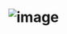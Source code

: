 # ![image](https://user-images.githubusercontent.com/73192109/197356717-5f3763cc-5f3f-4b55-ab06-787e03050f7a.gif)
